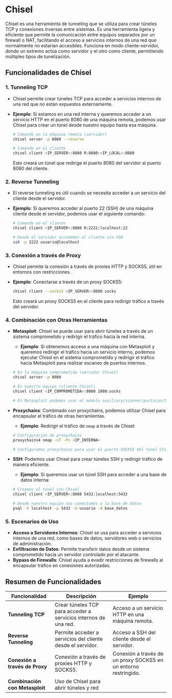 # Chisel

Chisel es una herramienta de tunneling que se utiliza para crear túneles TCP y conexiones inversas entre sistemas. Es una herramienta ligera y eficiente que permite la comunicación entre equipos separados por un firewall o NAT, facilitando el acceso a servicios internos de una red que normalmente no estarían accesibles. Funciona en modo cliente-servidor, donde un extremo actúa como servidor y el otro como cliente, permitiendo múltiples tipos de tunelización.

## Funcionalidades de Chisel

### 1. Tunneling TCP

- Chisel permite crear túneles TCP para acceder a servicios internos de una red que no están expuestos externamente.
- **Ejemplo**: Si estamos en una red interna y queremos acceder a un servicio HTTP en el puerto 8080 de una máquina remota, podemos usar Chisel para crear un túnel desde nuestro equipo hasta esa máquina.

    ```bash
    # Comando en la máquina remota (servidor)
    chisel server -p 8080 --reverse

    # Comando en el cliente
    chisel client <IP_SERVER>:8080 R:8080:<IP_LOCAL>:8080
    ```
    Esto creará un túnel que redirige el puerto 8080 del servidor al puerto 8080 del cliente.

### 2. Reverse Tunneling

- El reverse tunneling es útil cuando se necesita acceder a un servicio del cliente desde el servidor.
- **Ejemplo**: Si queremos acceder al puerto 22 (SSH) de una máquina cliente desde el servidor, podemos usar el siguiente comando:

    ```bash
    # Comando en el cliente
    chisel client <IP_SERVER>:8080 R:2222:localhost:22

    # Desde el servidor accedemos al cliente vía SSH
    ssh -p 2222 usuario@localhost
    ```

### 3. Conexión a través de Proxy

- Chisel permite la conexión a través de proxies HTTP y SOCKS5, útil en entornos con restricciones.
- **Ejemplo**: Conectarse a través de un proxy SOCKS5:

    ```bash
    chisel client --socks5 <IP_SERVER>:8080 socks
    ```
    Esto creará un proxy SOCKS5 en el cliente para redirigir tráfico a través del servidor.

### 4. Combinación con Otras Herramientas

- **Metasploit**: Chisel se puede usar para abrir túneles a través de un sistema comprometido y redirigir el tráfico hacia la red interna.
    - **Ejemplo**: Si obtenemos acceso a una máquina con Metasploit y queremos redirigir el tráfico hacia un servicio interno, podemos ejecutar Chisel en el sistema comprometido y redirigir el tráfico hacia Metasploit para realizar escaneo de puertos internos.

    ```bash
    # En la máquina comprometida (servidor Chisel)
    chisel server -p 8080

    # En nuestro equipo (cliente Chisel)
    chisel client <IP_COMPROMETIDA>:8080 1080:socks

    # En Metasploit podemos usar el módulo auxiliary/scanner/portscan/tcp a través del túnel SOCKS5.
    ```

- **Proxychains**: Combinado con proxychains, podemos utilizar Chisel para encapsular el tráfico de otras herramientas.
    - **Ejemplo**: Redirigir el tráfico de `nmap` a través de Chisel:

    ```bash
    # Configuración de proxychains
    proxychains4 nmap -sT -Pn <IP_INTERNA>

    # Configuramos proxychains para usar el puerto SOCKS5 del túnel Chisel.
    ```

- **SSH**: Podemos usar Chisel para crear túneles SSH y redirigir tráfico de manera eficiente.
    - **Ejemplo**: Si queremos usar un túnel SSH para acceder a una base de datos interna:

    ```bash
    # Creamos el túnel con Chisel
    chisel client <IP_SERVER>:8080 5432:localhost:5432

    # Desde nuestro equipo nos conectamos a la base de datos
    psql -h localhost -p 5432 -U usuario -d base_datos
    ```

### 5. Escenarios de Uso

- **Acceso a Servidores Internos**: Chisel se usa para acceder a servicios internos de una red, como bases de datos, servidores web o servicios de administración.
- **Exfiltración de Datos**: Permite transferir datos desde un sistema comprometido hacia un servidor controlado por el atacante.
- **Bypass de Firewalls**: Chisel ayuda a evadir restricciones de firewalls al encapsular tráfico en conexiones autorizadas.

## Resumen de Funcionalidades

| Funcionalidad                     | Descripción                                                                                          | Ejemplo                                                    |
|-----------------------------------|----------------------------------------------------------------------------------------------------|------------------------------------------------------------|
| **Tunneling TCP**                 | Crear túneles TCP para acceder a servicios internos de una red.                                      | Acceso a un servicio HTTP en una máquina remota.           |
| **Reverse Tunneling**             | Permite acceder a servicios del cliente desde el servidor.                                           | Acceso a SSH del cliente desde el servidor.                |
| **Conexión a través de Proxy**    | Conexión a través de proxies HTTP y SOCKS5.                                                          | Conexión a través de un proxy SOCKS5 en un entorno restringido. |
| **Combinación con Metasploit**    | Uso de Chisel para abrir túneles y red
